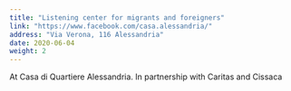 ```yaml
---
title: "Listening center for migrants and foreigners"
link: "https://www.facebook.com/casa.alessandria/"
address: "Via Verona, 116 Alessandria"
date: 2020-06-04
weight: 2
---
```


At Casa di Quartiere Alessandria. In partnership with Caritas and Cissaca
